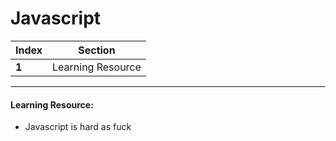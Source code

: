# Javascript

Index | Section
---   | ---
**1** | Learning Resource

---

#### Learning Resource:
  * Javascript is hard as fuck

